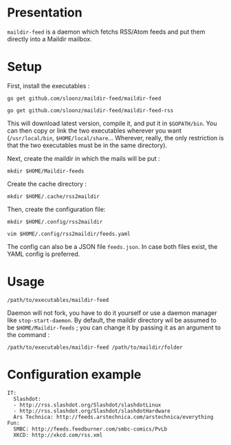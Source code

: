 # Presentation

`maildir-feed` is a daemon which fetchs RSS/Atom feeds and put them
directly into a Maildir mailbox.

# Setup

First, install the executables :

    go get github.com/sloonz/maildir-feed/maildir-feed

    go get github.com/sloonz/maildir-feed/maildir-feed-rss

This will download latest version, compile it, and put it in
`$GOPATH/bin`. You can then copy or link the two executables wherever you
want (`/usr/local/bin`, `$HOME/local/share`… Wherever, really, the only
restriction is that the two executables must be in the same directory).

Next, create the maildir in which the mails will be put :

    mkdir $HOME/Maildir-feeds

Create the cache directory :

    mkdir $HOME/.cache/rss2maildir

Then, create the configuration file:

    mkdir $HOME/.config/rss2maildir

    vim $HOME/.config/rss2maildir/feeds.yaml

The config can also be a JSON file `feeds.json`. In case both files
exist, the YAML config is preferred.

# Usage

    /path/to/executables/maildir-feed

Daemon will not fork, you have to do it yourself or use a daemon manager
like `stop-start-daemon`. By default, the maildir directory wil be assumed to
be `$HOME/Maildir-feeds` ; you can change it by passing it as an argument to
the command :

    /path/to/executables/maildir-feed /path/to/maildir/folder

# Configuration example
    IT:
      Slashdot:
      - http://rss.slashdot.org/Slashdot/slashdotLinux
      - http://rss.slashdot.org/Slashdot/slashdotHardware
      Ars Technica: http://feeds.arstechnica.com/arstechnica/everything
    Fun:
      SMBC: http://feeds.feedburner.com/smbc-comics/PvLb
      XKCD: http://xkcd.com/rss.xml
